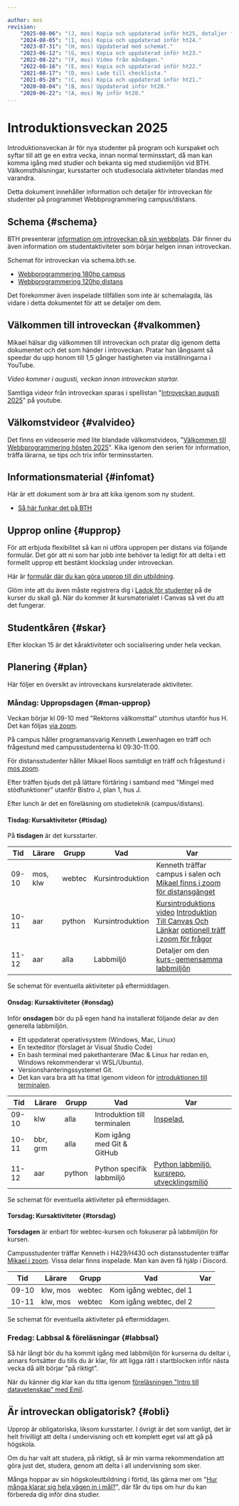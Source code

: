 ```yaml
---

author: mos
revision:
    "2025-08-06": "(J, mos) Kopia och uppdaterad inför ht25, detaljer för kp borttaget."
    "2024-08-05": "(I, mos) Kopia och uppdaterad inför ht24."
    "2023-07-31": "(H, mos) Uppdaterad med schemat."
    "2023-06-12": "(G, mos) Kopia och uppdaterad inför ht23."
    "2022-08-22": "(F, mos) Video från måndagen."
    "2022-08-16": "(E, mos) Kopia och uppdaterad inför ht22."
    "2021-08-17": "(D, mos) Lade till checklista."
    "2021-05-20": "(C, mos) Kopia och uppdaterad inför ht21."
    "2020-08-04": "(B, mos) Uppdaterad inför ht20."
    "2020-06-22": "(A, mos) Ny inför ht20."
...
```

Introduktionsveckan 2025
==================================

Introduktionsveckan är för nya studenter på program och kurspaket och syftar till att ge en extra vecka, innan normal terminsstart, då man kan komma igång med studier och bekanta sig med studiemiljön vid BTH. Välkomsthälsningar, kursstarter och studiesociala aktiviteter blandas med varandra.

Detta dokument innehåller information och detaljer för introveckan för studenter på programmet Webbprogrammering campus/distans.

<!--more-->

Schema {#schema}
-----------------------------------

BTH presenterar [information om introveckan på sin webbplats](https://www.bth.se/student/ny-student/introduktionsaktiviteter). Där finner du även information om studentaktiviteter som börjar helgen innan introveckan.

Schemat för introveckan via schema.bth.se.

* [Webbprogrammering 180hp campus](https://cloud.timeedit.net/bth/web/sched1/riq66Q07699Z6YQy0Q74Z5Z66QZ290054Yo3Y0gQ20og767X6qQ5.html)
* [Webbprogrammering 120hp distans](https://cloud.timeedit.net/bth/web/sched1/riq66Q08699Z6YQy0Q74Z5Z66QZ290054Yo3Y0gQ20og767X6qQ5.html)

<!--
* [Kurspaket Programmering och problemlösning, 30hp distans](https://cloud.timeedit.net/bth/web/sched1/riq66Q02699Z6YQy0Q74Z3Z66QZ190753Ym3Y0gQ20og767XbqQ5rcZq6Qo.html)
* [Kurspaket Webbprogrammering frontend, 30hpdistans](https://cloud.timeedit.net/bth/web/sched1/ri167943X29Z0QQ6Z76g26c0y60Y6Y75Z05gQY6Q5375Q0q9.html)
-->

Det förekommer även inspelade tillfällen som inte är schemalagda, läs vidare i detta dokumentet för att se detaljer om dem.

Välkommen till introveckan {#valkommen}
-----------------------------------

Mikael hälsar dig välkommen till introveckan och pratar dig igenom detta dokumentet och det som händer i introveckan. Pratar han långsamt så speedar du upp honom till 1,5 gånger hastigheten via inställningarna i YouTube.

*Video kommer i augusti, veckan innan introveckan startar.*

<!-- [YOUTUBE src="Prv5pbpiocg" width=700 caption="Mikael hälsar välkommen till introveckan."]
-->

Samtliga videor från introveckan sparas i spellistan "[Introveckan augusti 2025](https://www.youtube.com/playlist?list=PLKtP9l5q3ce8tD8m8WgcTbqux32BUror9)" på youtube.

Välkomstvideor {#valvideo}
-----------------------------------

Det finns en videoserie med lite blandade välkomstvideos, "[Välkommen till Webbprogrammering hösten 2025](https://www.youtube.com/playlist?list=PLKtP9l5q3ce9nj5Jt99VxfP4dznrlMZJg)". Kika igenom den serien för information, träffa lärarna, se tips och trix inför terminsstarten.

<!--
Vem deltar på introveckan? {#ni}
-----------------------------------

De som deltar på introveckan är nyantagen till någon av följande utbildningar.

* Webbprogrammering 180hp campus
* Webbprogrammering 120hp distans
* Webbprogrammering och databaser 30hp distans (kurspaket)
* Webbutveckling och programmering 30hp distans (kurspaket)

Det som är gemensamt är att ni, under första läsåret, läser samma kurser med samma lärarteam och samma kurstillfällen.

Under introveckan är det två kurser som startar, python och webtec. Webbprogrammering 180/120 läser båda kurserna, det ena kurspaketet läser python och det andra kurspaketet läser webtec.

Introduktionsveckan sker på campus för campusprogrammet och på distans för övriga utbildningar.
-->

<!--
Vad lär vi oss under introveckan? {#lara}
-----------------------------------

Under introveckan presenteras det allmän info och fokus är på att installera labbmiljön som används i kurserna. Det handlar främst om att komma igång med labbmiljön i kmom01 (kmom = kursmoment) i kurserna python och webtec.

* [python/kmom01/labbmiljö](/kurser/python/labbmiljo)
* [webtec/kmom01/labbmiljö](/kurser/webtec/labbmiljo)

När det är klart är vi nöjda. Det är veckans huvudsakliga fokus. Om du löser det på egen hand så är det också okey. Då kan du ägna veckan åt att socialisera dig med dina studiekompisar.
-->

Informationsmaterial {#infomat}
-----------------------------------

Här är ett dokument som är bra att kika igenom som ny student.

* [Så här funkar det på BTH](https://drive.google.com/file/d/1pcsSOyHjGsrfjR49S_C2pqfzCQ5vP74a/view?usp=sharing)

Upprop online {#upprop}
-----------------------------------

För att erbjuda flexibilitet så kan ni utföra uppropen per distans via följande formulär. Det gör att ni som har jobb inte behöver ta ledigt för att delta i ett formellt upprop ett bestämt klockslag under introveckan.

Här är [formulär där du kan göra upprop till din utbildning](https://forms.gle/QNPLo4jKHQwD2cgc8).

Glöm inte att du även måste registrera dig i [Ladok för studenter](https://www.student.ladok.se/student/app/studentwebb/) på de kurser du skall gå. När du kommer åt kursmaterialet i Canvas så vet du att det fungerar.

Studentkåren {#skar}
-----------------------------------

Efter klockan 15 är det kåraktiviteter och socialisering under hela veckan.

Planering {#plan}
-----------------------------------

Här följer en översikt av introveckans kursrelaterade aktiviteter.

### Måndag: Uppropsdagen {#man-upprop}

Veckan börjar kl 09-10 med "Rektorns välkomsttal" utomhus utanför hus H. Det kan följas [via zoom](https://bth.zoom.us/).

På campus håller programansvarig Kenneth Lewenhagen en träff och frågestund med campusstudenterna kl 09:30-11:00.

För distansstudenter håller Mikael Roos samtidigt en träff och frågestund i [mos zoom](https://bth.zoom.us/j/4200421337).

Efter träffen bjuds det på lättare förtäring i samband med "Mingel med stödfunktioner" utanför Bistro J, plan 1, hus J.

Efter lunch är det en föreläsning om studieteknik (campus/distans).

#### Tisdag: Kursaktiviteter {#tisdag}

På **tisdagen** är det kursstarter.

| Tid   | Lärare | Grupp  | Vad | Var |
|-------|--------|--------|-----|-----|
| 09-10 | mos, klw | webtec | Kursintroduktion | Kenneth träffar campus i salen och [Mikael finns i zoom för distansgänget](https://bth.zoom.us/j/4200421337) |
| 10-11 | aar    | python | Kursintroduktion | [Kursintroduktions video](https://bth-python.github.io/website/laromaterial/forelasning/kursintroduktion/) [Introduktion Till Canvas Och Länkar](https://youtu.be/Ekzsauq7Kv8) [optionell träff i zoom för frågor](https://bth.zoom.us/j/8535967236) |
| 11-12 | aar    | alla   | Labbmiljö |  Detaljer om den [kurs-gemensamma labbmiljön](https://bth-python.github.io/website/laromaterial/labbmiljo/) |

Se schemat för eventuella aktiviteter på eftermiddagen.

<!--
| 13-14 | efo    | alla   | Introduktion till datavetenskap | H430, [zoom](https://bth.zoom.us/j/4569558656) |
-->

<!--
efo studieteknik/bli-skit-bra-på-det-du-gör föreläsningen
-->

#### Onsdag: Kursaktiviteter {#onsdag}

Inför **onsdagen** bör du på egen hand ha installerat följande delar av den generella labbmiljön.

* Ett uppdaterat operativsystem (Windows, Mac, Linux)
* En texteditor (förslaget är Visual Studio Code)
* En bash terminal med pakethanterare (Mac & Linux har redan en, Windows rekommenderar vi WSL/Ubuntu).
* Versionshanteringssystemet Git.
* Det kan vara bra att ha tittat igenom videon för [introduktionen till terminalen](https://youtu.be/AO1lJzR25Yg).

| Tid   | Lärare   | Grupp  | Vad | Var |
|-------|----------|--------|-----|-----|
| 09-10 | klw      | alla   | Introduktion till terminalen | [Inspelad](https://youtu.be/AO1lJzR25Yg), |
| 10-11 | bbr, grm | alla   | Kom igång med Git & GitHub |  |
| 11-12 | aar      | python | Python specifik labbmiljö| [Python labbmiljö](https://bth-python.github.io/website/laromaterial/labbmiljo/uv/), [kursrepo](https://bth-python.github.io/website/laromaterial/kursrepo/), [utvecklingsmiljö](https://bth-python.github.io/website/laromaterial/kursrepo-utvecklingsmiljo/)|

Se schemat för eventuella aktiviteter på eftermiddagen.

#### Torsdag: Kursaktiviteter {#torsdag}

**Torsdagen** är enbart för webtec-kursen och fokuserar på labbmiljön för kursen.

Campusstudenter träffar Kenneth i H429/H430 och distansstudenter träffar [Mikael i zoom](https://bth.zoom.us/j/4200421337). Vissa delar finns inspelade. Man kan även få hjälp i Discord.

| Tid   | Lärare   | Grupp  | Vad | Var |
|-------|----------|--------|-----|-----|
| 09-10 | klw, mos | webtec | Kom igång webtec, del 1 |  |
| 10-11 | klw, mos | webtec | Kom igång webtec, del 2 |  |

<!--
| 11-12 | grm, mos | webtec | Publicera webbsida | H430, inspelad, [zoom](https://bth.zoom.us/j/4200421337) |
-->

Se schemat för eventuella aktiviteter på eftermiddagen.

### Fredag: Labbsal & föreläsningar {#labbsal}

Så här långt bör du ha kommit igång med labbmiljön för kurserna du deltar i, annars fortsätter du tills du är klar, för att ligga rätt i startblocken inför nästa vecka då allt börjar "på riktigt".

När du känner dig klar kan du titta igenom [föreläsningen "Intro till datavetenskap" med Emil](https://www.youtube.com/watch?v=4QusQgmwZvg&list=PLKtP9l5q3ce8tD8m8WgcTbqux32BUror9&index=3).

<!--
För att bli duktig på studieteknik erbjuds följande föreläsningar under fredagen.

"Föreläsning: Introduktion till högskolestudier" klockan 09:15-10:00 i Multisal J504 och föreläsningen sänds via [bth.zoom.us](bth.zoom.us).

"Föreläsning: Studieteknik" klockan 10:15-11:00 i Multisal J504 och föreläsningen sänds via [bth.zoom.us](bth.zoom.us).
-->

Är introveckan obligatorisk? {#obli}
-----------------------------------

Upprop är obligatoriska, liksom kursstarter. I övrigt är det som vanligt, det är helt frivilligt att delta i undervisning och ett komplett eget val att gå på högskola.

Om du har valt att studera, på riktigt, så är min varma rekommendation att göra just det, studera, genom att delta i all undervisning som sker.

Många hoppar av sin högskoleutbildning i förtid, läs gärna mer om "[Hur många klarar sig hela vägen in i mål?](/blogg/hur-manga-klarar-sig-hela-vagen-in-i-mal)", där får du tips om hur du kan förbereda dig inför dina studier.
